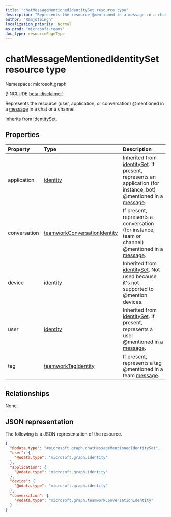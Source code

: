 ```yaml
---
title: "chatMessageMentionedIdentitySet resource type"
description: "Represents the resource @mentioned in a message in a chat or a channel."
author: "RamjotSingh"
localization_priority: Normal
ms.prod: "microsoft-teams"
doc_type: resourcePageType
---
```


# chatMessageMentionedIdentitySet resource type

Namespace: microsoft.graph

[!INCLUDE [beta-disclaimer](../../includes/beta-disclaimer.md)]

Represents the resource (user, application, or conversation) @mentioned in a [message](../resources/chatmessage.md) in a chat or a channel.


Inherits from [identitySet](../resources/identityset.md).

## Properties
|Property|Type|Description|
|:---|:---|:---|
|application|[identity](../resources/identity.md)|Inherited from [identitySet](../resources/identityset.md). If present, represents an application (for instance, bot) @mentioned in a [message](../resources/chatmessage.md).|
|conversation|[teamworkConversationIdentity](../resources/teamworkconversationidentity.md)|If present, represents a conversation (for instance, team or channel) @mentioned in a [message](../resources/chatmessage.md).|
|device|[identity](../resources/identity.md)|Inherited from [identitySet](../resources/identityset.md). Not used because it's not supported to @mention devices.|
|user|[identity](../resources/identity.md)|Inherited from [identitySet](../resources/identityset.md). If present, represents a user @mentioned in a [message](../resources/chatmessage.md).|
|tag|[teamworkTagIdentity](../resources/teamworktagidentity.md)|If present, represents a tag @mentioned in a team [message](../resources/chatmessage.md).|

## Relationships
None.

## JSON representation
The following is a JSON representation of the resource.
<!-- {
  "blockType": "resource",
  "@odata.type": "microsoft.graph.chatMessageMentionedIdentitySet"
}
-->
``` json
{
  "@odata.type": "#microsoft.graph.chatMessageMentionedIdentitySet",
  "user": {
    "@odata.type": "microsoft.graph.identity"
  },
  "application": {
    "@odata.type": "microsoft.graph.identity"
  },
  "device": {
    "@odata.type": "microsoft.graph.identity"
  },
  "conversation": {
    "@odata.type": "microsoft.graph.teamworkConversationIdentity"
  }
}
```